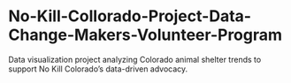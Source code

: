 # No-Kill-Collorado-Project-Data-Change-Makers-Volunteer-Program
Data visualization project analyzing Colorado animal shelter trends to support No Kill Colorado’s data-driven advocacy.
